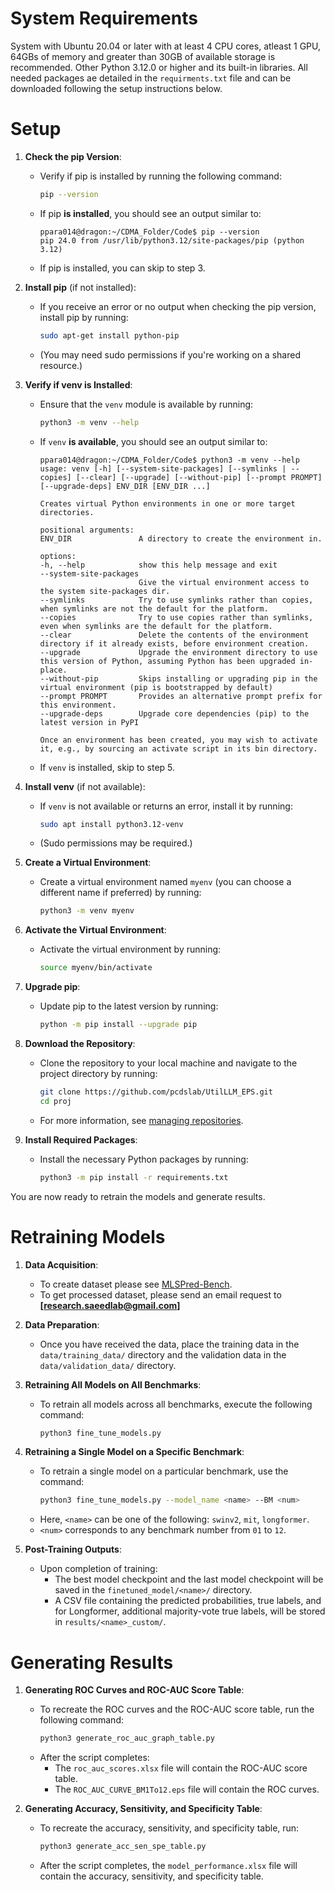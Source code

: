 # System Requirements
System with Ubuntu 20.04 or later with at least 4 CPU cores, atleast 1 GPU, 64GBs of memory and greater than 30GB of available storage is recommended. Other Python 3.12.0 or higher and its built-in libraries. All needed packages ae detailed in the `requirments.txt` file and can be downloaded following the setup instructions below.

# Setup

1. **Check the pip Version**:
   - Verify if pip is installed by running the following command:
     ```sh
     pip --version
     ```
   - If pip **is installed**, you should see an output similar to:
     ```console
     ppara014@dragon:~/CDMA_Folder/Code$ pip --version
     pip 24.0 from /usr/lib/python3.12/site-packages/pip (python 3.12)
     ```
   - If pip is installed, you can skip to step 3.

2. **Install pip** (if not installed):
   - If you receive an error or no output when checking the pip version, install pip by running:
     ```sh
     sudo apt-get install python-pip
     ```
   - (You may need sudo permissions if you're working on a shared resource.)

3. **Verify if venv is Installed**:
   - Ensure that the `venv` module is available by running:
     ```sh
     python3 -m venv --help
     ```
   - If `venv` **is available**, you should see an output similar to:
     ```console
     ppara014@dragon:~/CDMA_Folder/Code$ python3 -m venv --help
     usage: venv [-h] [--system-site-packages] [--symlinks | --copies] [--clear] [--upgrade] [--without-pip] [--prompt PROMPT] [--upgrade-deps] ENV_DIR [ENV_DIR ...]

     Creates virtual Python environments in one or more target directories.

     positional arguments:
     ENV_DIR               A directory to create the environment in.

     options:
     -h, --help            show this help message and exit
     --system-site-packages
                           Give the virtual environment access to the system site-packages dir.
     --symlinks            Try to use symlinks rather than copies, when symlinks are not the default for the platform.
     --copies              Try to use copies rather than symlinks, even when symlinks are the default for the platform.
     --clear               Delete the contents of the environment directory if it already exists, before environment creation.
     --upgrade             Upgrade the environment directory to use this version of Python, assuming Python has been upgraded in-place.
     --without-pip         Skips installing or upgrading pip in the virtual environment (pip is bootstrapped by default)
     --prompt PROMPT       Provides an alternative prompt prefix for this environment.
     --upgrade-deps        Upgrade core dependencies (pip) to the latest version in PyPI

     Once an environment has been created, you may wish to activate it, e.g., by sourcing an activate script in its bin directory.
     ```
   - If `venv` is installed, skip to step 5.

4. **Install venv** (if not available):
   - If `venv` is not available or returns an error, install it by running:
     ```sh
     sudo apt install python3.12-venv
     ```
   - (Sudo permissions may be required.)

5. **Create a Virtual Environment**:
   - Create a virtual environment named `myenv` (you can choose a different name if preferred) by running:
     ```sh
     python3 -m venv myenv
     ```

6. **Activate the Virtual Environment**:
   - Activate the virtual environment by running:
     ```sh
     source myenv/bin/activate
     ```

7. **Upgrade pip**:
   - Update pip to the latest version by running:
     ```sh
     python -m pip install --upgrade pip
     ```

8. **Download the Repository**:
   - Clone the repository to your local machine and navigate to the project directory by running:
     ```sh
     git clone https://github.com/pcdslab/UtilLLM_EPS.git
     cd proj
     ```
   - For more information, see [managing repositories](https://docs.github.com/en/repositories/creating-and-managing-repositories/cloning-a-repository).

9. **Install Required Packages**:
   - Install the necessary Python packages by running:
     ```sh
     python3 -m pip install -r requirements.txt
     ```

You are now ready to retrain the models and generate results.

# Retraining Models

1. **Data Acquisition**:
   - To create dataset please see [MLSPred-Bench](https://github.com/pcdslab/MLSPred-Bench).
   - To get processed dataset, please send an email request to **[research.saeedlab@gmail.com]**

2. **Data Preparation**:
   - Once you have received the data, place the training data in the `data/training_data/` directory and the validation data in the `data/validation_data/` directory.

3. **Retraining All Models on All Benchmarks**:
   - To retrain all models across all benchmarks, execute the following command:
     ```bash
     python3 fine_tune_models.py
     ```

4. **Retraining a Single Model on a Specific Benchmark**:
   - To retrain a single model on a particular benchmark, use the command:
     ```bash
     python3 fine_tune_models.py --model_name <name> --BM <num>
     ```
   - Here, `<name>` can be one of the following: `swinv2`, `mit`, `longformer`.
   - `<num>` corresponds to any benchmark number from `01` to `12`.

5. **Post-Training Outputs**:
   - Upon completion of training:
     - The best model checkpoint and the last model checkpoint will be saved in the `finetuned_model/<name>/` directory.
     - A CSV file containing the predicted probabilities, true labels, and for Longformer, additional majority-vote true labels, will be stored in `results/<name>_custom/`.

# Generating Results

1. **Generating ROC Curves and ROC-AUC Score Table**:
   - To recreate the ROC curves and the ROC-AUC score table, run the following command:
     ```bash
     python3 generate_roc_auc_graph_table.py
     ```
   - After the script completes:
     - The `roc_auc_scores.xlsx` file will contain the ROC-AUC score table.
     - The `ROC_AUC_CURVE_BM1To12.eps` file will contain the ROC curves.

2. **Generating Accuracy, Sensitivity, and Specificity Table**:
   - To recreate the accuracy, sensitivity, and specificity table, run:
     ```bash
     python3 generate_acc_sen_spe_table.py
     ```
   - After the script completes, the `model_performance.xlsx` file will contain the accuracy, sensitivity, and specificity table.